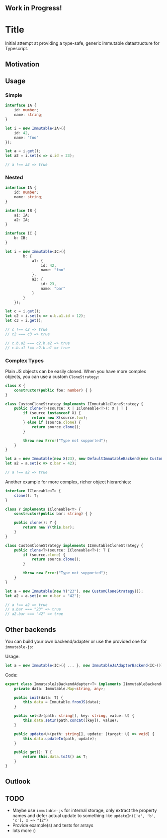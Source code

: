 ## Work in Progress!

Title
=====

Initial attempt at providing a type-safe, generic immutable datastructure for Typescript.  

## Motivation

## Usage 

### Simple

```TypeScript
interface IA {
    id: number;
    name: string;
}

let i = new Immutable<IA>({  
    id: 42,
    name: "foo"
});

let a = i.get();
let a2 = i.set(x => x.id = 23);

// a !== a2 => true
```

### Nested  

```TypeScript
interface IA {
    id: number;
    name: string;
}

interface IB {
    a1: IA;
    a2: IA;
}

interface IC {
    b: IB;
}

let i = new Immutable<IC>({
        b: {
            a1: {  
                id: 42,
                name: "foo"
            }, 
            a2: {
                id: 23,
                name: "bar"
            }
        }
    });

let c = i.get();
let c2 = i.set(x => x.b.a1.id = 12);
let c3 = i.get();

// c !== c2 => true
// c2 === c3 => true

// c.b.a2 === c2.b.a2 => true
// c.b.a1 !== c2.b.a1 => true
```

### Complex Types

Plain JS objects can be easily cloned. When you have more complex objects, you can use a custom `CloneStrategy`:

```TypeScript
class X {
    constructor(public foo: number) { }
}

class CustomCloneStrategy implements IImmutableCloneStrategy {
    public clone<T>(source: X | ICloneable<T>): X | T {
        if (source instanceof X) {
            return new X(source.foo);
        } else if (source.clone) {
            return source.clone();
        }

        throw new Error("Type not supported");
    }
}

let a = new Immutable(new X(23), new DefaultImmutableBackend(new CustomCloneStrategy());
let a2 = a.set(x => x.bar = 42);

// a !== a2 => true
```

Another example for more complex, richer object hierarchies: 

```TypeScript
interface ICloneable<T> {
    clone(): T;
}

class Y implements ICloneable<Y> {
    constructor(public bar: string) { }

    public clone(): Y {
        return new Y(this.bar);
    }
}

class CustomCloneStrategy implements IImmutableCloneStrategy {
    public clone<T>(source: ICloneable<T>): T {
        if (source.clone) {
            return source.clone();
        }

        throw new Error("Type not supported");
    }
}

let a = new Immutable(new Y("23"), new CustomCloneStrategy());
let a2 = a.set(x => x.bar = "42");

// a !== a2 => true
// a.bar === "23" => true
// a2.bar === "42" => true
```

## Other backends

You can build your own backend/adapter or use the provided one for `immutable-js`: 

Usage: 

```TypeScript
let a = new Immutable<IC>({ ... }, new ImmutableJsAdapterBackend<IC>());
```

Code:
```TypeScript
export class ImmutableJsBackendAdapter<T> implements IImmutableBackend<T> {
    private data: Immutable.Map<string, any>;

    public init(data: T) {
        this.data = Immutable.fromJS(data);
    }

    public set<U>(path: string[], key: string, value: U) {
        this.data.setIn(path.concat([key]), value);
    }

    public update<U>(path: string[], update: (target: U) => void) {
        this.data.updateIn(path, update);
    }

    public get(): T {
        return this.data.toJS() as T;
    }
}
```

## Outlook



## TODO

- Maybe use `immutable-js` for internal storage, only extract the property names and defer actual update to something like `updateIn(['a', 'b', 'c'], x => "12")`
- Provide example(s) and tests for arrays
- lots more :)  